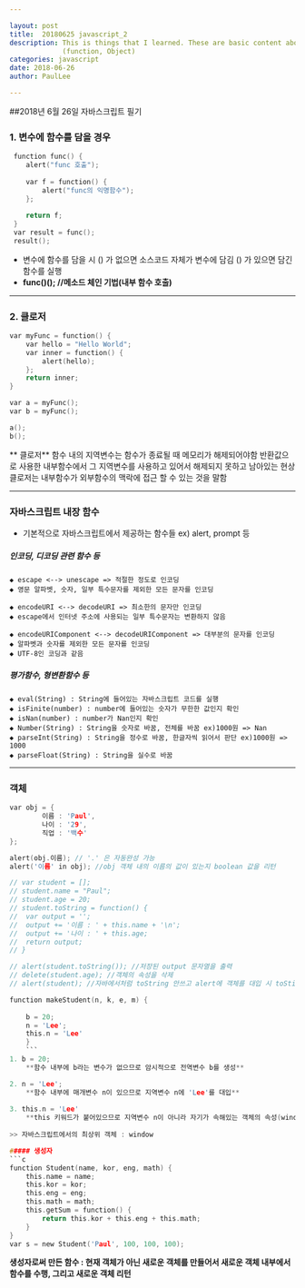 ```yaml
---

layout: post
title:  20180625 javascript_2
description: This is things that I learned. These are basic content about javascript.
             (function, Object)
categories: javascript
date: 2018-06-26
author: PaulLee

---
```


##2018년 6월 26일 자바스크립트 필기


### 1. 변수에 함수를 담을 경우

```c
 function func() {
 	alert("func 호출");
	
 	var f = function() {
 		alert("func의 익명함수");
 	};
	
 	return f;
 }
 var result = func();
 result();
```

 - 변수에 함수를 담을 시 () 가 없으면 소스코드 자체가 변수에 담김
   () 가 있으면 담긴 함수를 실행
 - **func()(); //메소드 체인 기법(내부 함수 호출)**


***
### 2. 클로저
```c
var myFunc = function() {
	var hello = "Hello World";
	var inner = function() {
		alert(hello);
	};
	return inner;
}

var a = myFunc();
var b = myFunc();

a();
b();
```
** 클로저**
함수 내의 지역변수는 함수가 종료될 때 메모리가 해제되어야함
반환값으로 사용한 내부함수에서 그 지역변수를 사용하고 있어서 해제되지 못하고 남아있는 현상
클로저는 내부함수가 외부함수의 맥락에 접근 할 수 있는 것을 말함

***

### 자바스크립트 내장 함수
- 기본적으로 자바스크립트에서 제공하는 함수들 ex) alert, prompt 등

##### 인코딩, 디코딩 관련 함수 등


	◆ escape <--> unescape => 적절한 정도로 인코딩
	◆ 영문 알파벳, 숫자, 일부 특수문자를 제외한 모든 문자를 인코딩

	◆ encodeURI <--> decodeURI => 최소한의 문자만 인코딩
	◆ escape에서 인터넷 주소에 사용되는 일부 특수문자는 변환하지 않음

	◆ encodeURIComponent <--> decodeURIComponent => 대부분의 문자를 인코딩
	◆ 알파벳과 숫자를 제외한 모든 문자를 인코딩
	◆ UTF-8인 코딩과 같음 


##### 평가함수, 형변환함수 등


	◆ eval(String) : String에 들어있는 자바스크립트 코드를 실행
	◆ isFinite(number) : number에 들어있는 숫자가 무한한 값인지 확인
	◆ isNan(number) : number가 Nan인지 확인
	◆ Number(String) : String을 숫자로 바꿈, 전체를 바꿈 ex)1000원 => Nan
	◆ parseInt(String) : String을 정수로 바꿈, 한글자씩 읽어서 판단 ex)1000원 => 1000
	◆ parseFloat(String) : String을 실수로 바꿈

***


### 객체
```c
var obj = {
		이름 : 'Paul',
		나이 : '29',
		직업 : '백수'
};

alert(obj.이름); // '.' 은 자동완성 가능
alert('이름' in obj); //obj 객체 내의 이름의 값이 있는지 boolean 값을 리턴
```

```c
// var student = [];
// student.name = "Paul";
// student.age = 20;
// student.toString = function() {
// 	var output = '';
// 	output += '이름 : ' + this.name + '\n';
// 	output += '나이 : ' + this.age;
// 	return output;
// }

// alert(student.toString()); //저장된 output 문자열을 출력
// delete(student.age); //객체의 속성을 삭제
// alert(student); //자바에서처럼 toString 안쓰고 alert에 객체를 대입 시 toStiring 해줌
```
```c
function makeStudent(n, k, e, m) {
	
	b = 20; 
	n = 'Lee'; 
	this.n = 'Lee' 
    }
    ```
1. b = 20;
	**함수 내부에 b라는 변수가 없으므로 암시적으로 전역변수 b를 생성**

2. n = 'Lee';
	**함수 내부에 매개변수 n이 있으므로 지역변수 n에 'Lee'를 대입**
    
3. this.n = 'Lee'
	**this 키워드가 붙어있으므로 지역변수 n이 아니라 자기가 속해있는 객체의 속성(window 객체)**
 
>> 자바스크립트에서의 최상위 객체 : window

##### 생성자
```c
function Student(name, kor, eng, math) {
	this.name = name;
	this.kor = kor;
	this.eng = eng;
	this.math = math;
	this.getSum = function() {
		return this.kor + this.eng + this.math;
	}
} 
var s = new Student('Paul', 100, 100, 100);
```
**생성자로써 만든 함수 : 현재 객체가 아닌 새로운 객체를 만들어서 새로운 객체 내부에서 함수를 수행, 그리고 새로운 객체 리턴**